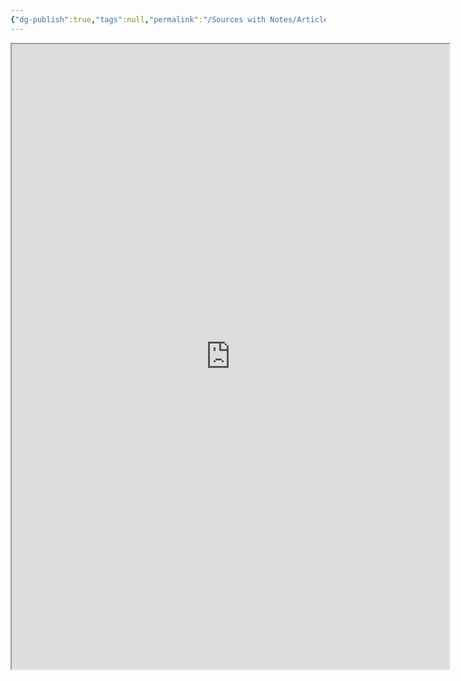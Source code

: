 ```yaml
---
{"dg-publish":true,"tags":null,"permalink":"/Sources with Notes/Articles/Educational Supports for High Functioning Youth With ASD- The Postsecondary Pathway to College/","dgPassFrontmatter":true}
---
```


<iframe src="https://drive.google.com/file/d/1euPSFZO2AEKko9G3gTu3QJrKFC6t5O_r/preview" width="700" height="1000" ></iframe>
